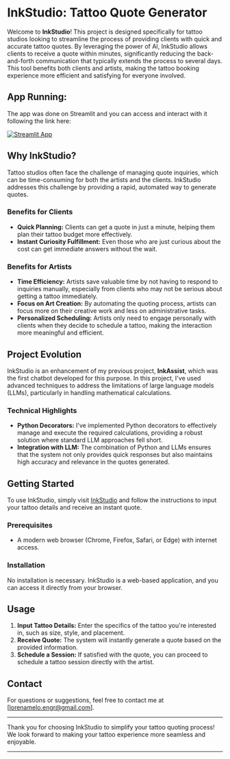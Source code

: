 # InkStudio: Tattoo Quote Generator

Welcome to **InkStudio**! This project is designed specifically for tattoo studios looking to streamline the process of providing clients with quick and accurate tattoo quotes. By leveraging the power of AI, InkStudio allows clients to receive a quote within minutes, significantly reducing the back-and-forth communication that typically extends the process to several days. This tool benefits both clients and artists, making the tattoo booking experience more efficient and satisfying for everyone involved.

## App Running:

The app was done on Streamlit and you can access and interact with it following the link here:

[![Streamlit App](https://static.streamlit.io/badges/streamlit_badge_black_white.svg)](https://inkstudio.streamlit.app/)

## Why InkStudio?

Tattoo studios often face the challenge of managing quote inquiries, which can be time-consuming for both the artists and the clients. InkStudio addresses this challenge by providing a rapid, automated way to generate quotes.

### Benefits for Clients

- **Quick Planning:** Clients can get a quote in just a minute, helping them plan their tattoo budget more effectively.
- **Instant Curiosity Fulfillment:** Even those who are just curious about the cost can get immediate answers without the wait.

### Benefits for Artists

- **Time Efficiency:** Artists save valuable time by not having to respond to inquiries manually, especially from clients who may not be serious about getting a tattoo immediately.
- **Focus on Art Creation:** By automating the quoting process, artists can focus more on their creative work and less on administrative tasks.
- **Personalized Scheduling:** Artists only need to engage personally with clients when they decide to schedule a tattoo, making the interaction more meaningful and efficient.

## Project Evolution

InkStudio is an enhancement of my previous project, **InkAssist**, which was the first chatbot developed for this purpose. In this project, I've used advanced techniques to address the limitations of large language models (LLMs), particularly in handling mathematical calculations.

### Technical Highlights

- **Python Decorators:** I've implemented Python decorators to effectively manage and execute the required calculations, providing a robust solution where standard LLM approaches fell short.
- **Integration with LLM:** The combination of Python and LLMs ensures that the system not only provides quick responses but also maintains high accuracy and relevance in the quotes generated.

## Getting Started

To use InkStudio, simply visit [InkStudio](https://inkstudio.streamlit.app/) and follow the instructions to input your tattoo details and receive an instant quote.

### Prerequisites

- A modern web browser (Chrome, Firefox, Safari, or Edge) with internet access.

### Installation

No installation is necessary. InkStudio is a web-based application, and you can access it directly from your browser.

## Usage

1. **Input Tattoo Details:** Enter the specifics of the tattoo you're interested in, such as size, style, and placement.
2. **Receive Quote:** The system will instantly generate a quote based on the provided information.
3. **Schedule a Session:** If satisfied with the quote, you can proceed to schedule a tattoo session directly with the artist.


## Contact

For questions or suggestions, feel free to contact me at [lorenamelo.engr@gmail.com].

---

Thank you for choosing InkStudio to simplify your tattoo quoting process! We look forward to making your tattoo experience more seamless and enjoyable.

---



